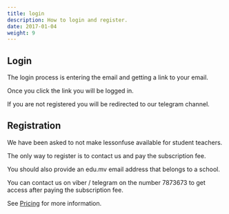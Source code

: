 ```yaml
---
title: login
description: How to login and register.
date: 2017-01-04
weight: 9
---
```


## Login

The login process is entering the email and getting a link to your email.

Once you click the link you will be logged in.

If you are not registered you will be redirected to our telegram channel.

## Registration

We have been asked to not make lessonfuse available for student teachers.

The only way to register is to contact us and pay the subscription fee.

You should also provide an edu.mv email address that belongs to a school.

You can contact us on viber / telegram on the number 7873673 to get access after paying the subscription fee.

See [Pricing](/docs/pricing) for more information.

